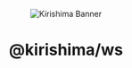 <div align="center">

![Kirishima Banner](https://i.kagchi.my.id/kirishima-ship-banner.jpg)

# @kirishima/ws

</div>
